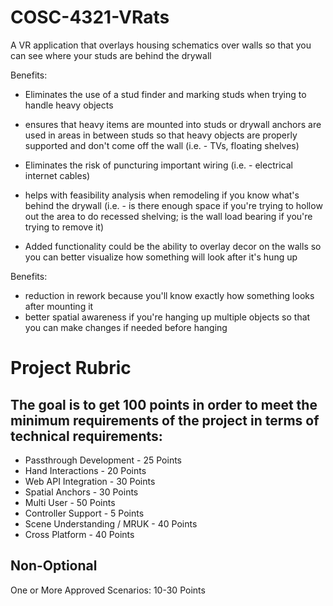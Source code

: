 # COSC-4321-VRats


A VR application that overlays housing schematics over walls so that you can see where your studs are behind the drywall

Benefits:
- Eliminates the use of a stud finder and marking studs when trying to handle heavy objects
- ensures that heavy items are mounted into studs or drywall anchors are used in areas in between studs so that heavy objects are properly supported and don't come off the wall (i.e. - TVs, floating shelves)
- Eliminates the risk of puncturing important wiring (i.e. - electrical internet cables)
- helps with feasibility analysis when remodeling if you know what's behind the drywall (i.e. - is there enough space if you're trying to hollow out the area to do recessed shelving; is the wall load bearing if you're trying to remove it)

- Added functionality could be the ability to overlay decor on the walls so you can better visualize how something will look after it's hung up

Benefits:
- reduction in rework because you'll know exactly how something looks after mounting it
- better spatial awareness if you're hanging up multiple objects so that you can make changes if needed before hanging


# Project Rubric
## The goal is to get 100 points in order to meet the minimum requirements of the project in terms of technical requirements:
 
- Passthrough Development - 25 Points
- Hand Interactions - 20 Points
- Web API Integration - 30 Points
- Spatial Anchors - 30 Points
- Multi User - 50 Points
- Controller Support - 5 Points
- Scene Understanding / MRUK - 40 Points
- Cross Platform - 40 Points
 
 
## Non-Optional
 
One or More Approved Scenarios: 10-30 Points
